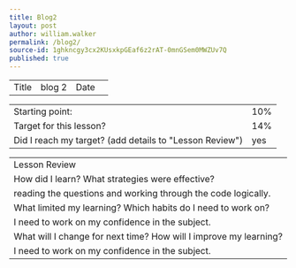 ```yaml
---
title: Blog2
layout: post
author: william.walker
permalink: /blog2/
source-id: 1ghkncgy3cx2KUsxkpGEaf6z2rAT-0mnGSem0MWZUv7Q
published: true
---
```

<table>
  <tr>
    <td>Title</td>
    <td>blog 2</td>
    <td>Date</td>
    <td></td>
  </tr>
</table>


<table>
  <tr>
    <td>Starting point:</td>
    <td>10%</td>
  </tr>
  <tr>
    <td>Target for this lesson?</td>
    <td>14%</td>
  </tr>
  <tr>
    <td>Did I reach my target? 
(add details to "Lesson Review")</td>
    <td>yes</td>
  </tr>
</table>


<table>
  <tr>
    <td>Lesson Review</td>
  </tr>
  <tr>
    <td>How did I learn? What strategies were effective? </td>
  </tr>
  <tr>
    <td>reading the questions and working through the code logically.</td>
  </tr>
  <tr>
    <td>What limited my learning? Which habits do I need to work on? </td>
  </tr>
  <tr>
    <td>I need to work on my confidence in the subject.</td>
  </tr>
  <tr>
    <td>What will I change for next time? How will I improve my learning?</td>
  </tr>
  <tr>
    <td>I need to work on my confidence in the subject.</td>
  </tr>
</table>


